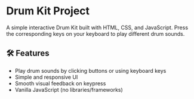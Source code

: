 #  Drum Kit Project

A simple interactive Drum Kit built with HTML, CSS, and JavaScript. Press the corresponding keys on your keyboard to play different drum sounds.

## 🛠️ Features

- Play drum sounds by clicking buttons or using keyboard keys
- Simple and responsive UI
- Smooth visual feedback on keypress
- Vanilla JavaScript (no libraries/frameworks)
